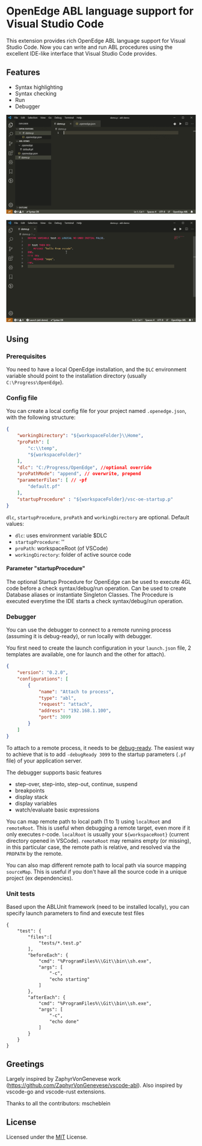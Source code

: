 # OpenEdge ABL language support for Visual Studio Code
This extension provides rich OpenEdge ABL language support for Visual Studio Code. Now you can write and run ABL procedures using the excellent IDE-like interface that Visual Studio Code provides.

## Features

* Syntax highlighting
* Syntax checking
* Run
* Debugger

![features demo](./docs/images/demo.gif "Demo")

![debugger demo](./docs/images/debug.gif "Debugger")

## Using
### Prerequisites
You need to have a local OpenEdge installation, and the `DLC` environment variable should point to the installation directory (usually `C:\Progress\OpenEdge`).
### Config file
You can create a local config file for your project named `.openedge.json`, with the following structure:
```JSON
{
    "workingDirectory": "${workspaceFolder}\\Home",
    "proPath": [
        "c:\\temp",
        "${workspaceFolder}"
    ],
    "dlc": "C:/Progress/OpenEdge", //optional override
    "proPathMode": "append", // overwrite, prepend
    "parameterFiles": [ // -pf
        "default.pf"
    ],
    "startupProcedure" : "${workspaceFolder}/vsc-oe-startup.p"
}
```

`dlc`, `startupProcedure`, `proPath` and `workingDirectory` are optional. Default values:
- `dlc`: uses environment variable $DLC
- `startupProcedure`: ''
- `proPath`: workspaceRoot (of VSCode)
- `workingDirectory`: folder of active source code

#### Parameter "startupProcedure"
The optional Startup Procedure for OpenEdge can be used to execute 4GL code before a check syntax/debug/run operation. Can be used to create Database aliases or instantiate Singleton Classes. The Procedure is executed everytime the IDE starts a check syntax/debug/run operation.

### Debugger
You can use the debugger to connect to a remote running process (assuming it is debug-ready), or run locally with debugger.

You first need to create the launch configuration in your `launch.json` file, 2 templates are available, one for launch and the other for attach).

```JSON
{
    "version": "0.2.0",
    "configurations": [
        {
            "name": "Attach to process",
            "type": "abl",
            "request": "attach",
            "address": "192.168.1.100",
            "port": 3099
        }
    ]
}
```

To attach to a remote process, it needs to be [debug-ready](https://documentation.progress.com/output/ua/OpenEdge_latest/index.html#page/asaps/attaching-the-debugger-to-an-appserver-session.html).
The easiest way to achieve that is to add `-debugReady 3099` to the startup parameters (`.pf` file) of your application server.

The debugger supports basic features
- step-over, step-into, step-out, continue, suspend
- breakpoints
- display stack
- display variables
- watch/evaluate basic expressions

You can map remote path to local path (1 to 1) using `localRoot` and `remoteRoot`. This is useful when debugging a remote target, even more if it only executes r-code.
`localRoot` is usually your `${workspaceRoot}` (current directory opened in VSCode). `remoteRoot` may remains empty (or missing), in this particular case, the remote path is relative, and resolved via the `PROPATH` by the remote.


You can also map different remote path to local path via source mapping `sourceMap`. This is useful if you don't have all the source code in a unique project (ex dependencies).

### Unit tests
Based upon the ABLUnit framework (need to be installed locally), you can specify launch parameters to find and execute test files
```
{
    "test": {
        "files":[
            "tests/*.test.p"
        ],
        "beforeEach": {
            "cmd": "%ProgramFiles%\\Git\\bin\\sh.exe",
            "args": [
                "-c",
                "echo starting"
            ]
        },
        "afterEach": {
            "cmd": "%ProgramFiles%\\Git\\bin\\sh.exe",
            "args": [
                "-c",
                "echo done"
            ]
        }
    }
}
```

## Greetings
Largely inspired by ZaphyrVonGenevese work (https://github.com/ZaphyrVonGenevese/vscode-abl).
Also inspired by vscode-go and vscode-rust extensions.

Thanks to all the contributors: mscheblein

## License
Licensed under the [MIT](LICENSE) License.
